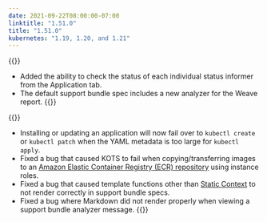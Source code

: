 ```yaml
---
date: 2021-09-22T08:00:00-07:00
linktitle: "1.51.0"
title: "1.51.0"
kubernetes: "1.19, 1.20, and 1.21"
---
```


{{<features>}}
 * Added the ability to check the status of each individual status informer from the Application tab.
 * The default support bundle spec includes a new analyzer for the Weave report.
{{</features>}}

{{<fixes>}}
 * Installing or updating an application will now fail over to `kubectl create` or `kubectl patch` when the YAML metadata is too large for `kubectl apply`.
 * Fixed a bug that caused KOTS to fail when copying/transferring images to an [Amazon Elastic Container Registry (ECR) repository](/kotsadm/registries/self-hosted-registry/#docker-registry) using instance roles.
 * Fixed a bug that caused template functions other than [Static Context](/reference/template-functions/static-context/) to not render correctly in support bundle specs.
 * Fixed a bug where Markdown did not render properly when viewing a support bundle analyzer message.
{{</fixes>}}
